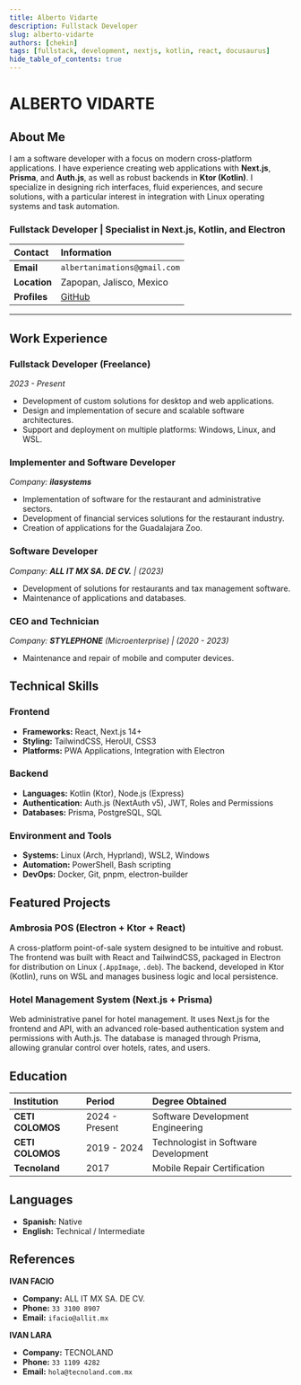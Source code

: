 ```yaml
---
title: Alberto Vidarte
description: Fullstack Developer
slug: alberto-vidarte
authors: [chekin]
tags: [fullstack, development, nextjs, kotlin, react, docusaurus]
hide_table_of_contents: true
---
```


# ALBERTO VIDARTE
## About Me

I am a software developer with a focus on modern cross-platform applications. I have experience creating web applications with **Next.js**, **Prisma**, and **Auth.js**, as well as robust backends in **Ktor (Kotlin)**. I specialize in designing rich interfaces, fluid experiences, and secure solutions, with a particular interest in integration with Linux operating systems and task automation.
<!-- truncate -->

### Fullstack Developer | Specialist in Next.js, Kotlin, and Electron

| Contact | Information |
| :--- | :--- |
| **Email** | `albertanimations@gmail.com` |
| **Location** | Zapopan, Jalisco, Mexico |
| **Profiles** | [GitHub](https://github.com/vidarte-alberto) |

---

## Work Experience

### Fullstack Developer (Freelance)
*2023 - Present*
- Development of custom solutions for desktop and web applications.
- Design and implementation of secure and scalable software architectures.
- Support and deployment on multiple platforms: Windows, Linux, and WSL.

### Implementer and Software Developer
*Company: **ilasystems***
- Implementation of software for the restaurant and administrative sectors.
- Development of financial services solutions for the restaurant industry.
- Creation of applications for the Guadalajara Zoo.

### Software Developer
*Company: **ALL IT MX SA. DE CV.** | (2023)*
- Development of solutions for restaurants and tax management software.
- Maintenance of applications and databases.

### CEO and Technician
*Company: **STYLEPHONE** (Microenterprise) | (2020 - 2023)*
- Maintenance and repair of mobile and computer devices.

## Technical Skills

### Frontend
- **Frameworks:** React, Next.js 14+
- **Styling:** TailwindCSS, HeroUI, CSS3
- **Platforms:** PWA Applications, Integration with Electron

### Backend
- **Languages:** Kotlin (Ktor), Node.js (Express)
- **Authentication:** Auth.js (NextAuth v5), JWT, Roles and Permissions
- **Databases:** Prisma, PostgreSQL, SQL

### Environment and Tools
- **Systems:** Linux (Arch, Hyprland), WSL2, Windows
- **Automation:** PowerShell, Bash scripting
- **DevOps:** Docker, Git, pnpm, electron-builder

## Featured Projects

### Ambrosia POS (Electron + Ktor + React)
A cross-platform point-of-sale system designed to be intuitive and robust. The frontend was built with React and TailwindCSS, packaged in Electron for distribution on Linux (`.AppImage`, `.deb`). The backend, developed in Ktor (Kotlin), runs on WSL and manages business logic and local persistence.

### Hotel Management System (Next.js + Prisma)
Web administrative panel for hotel management. It uses Next.js for the frontend and API, with an advanced role-based authentication system and permissions with Auth.js. The database is managed through Prisma, allowing granular control over hotels, rates, and users.

## Education

| Institution | Period | Degree Obtained |
| :--- | :--- | :--- |
| **CETI COLOMOS** | 2024 - Present | Software Development Engineering |
| **CETI COLOMOS** | 2019 - 2024 | Technologist in Software Development |
| **Tecnoland** | 2017 | Mobile Repair Certification |

## Languages

- **Spanish:** Native
- **English:** Technical / Intermediate

## References

**IVAN FACIO**
- **Company:** ALL IT MX SA. DE CV.
- **Phone:** `33 3100 8907`
- **Email:** `ifacio@allit.mx`

**IVAN LARA**
- **Company:** TECNOLAND
- **Phone:** `33 1109 4282`
- **Email:** `hola@tecnoland.com.mx`